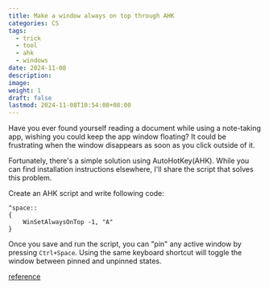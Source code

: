 ```yaml
---
title: Make a window always on top through AHK
categories: CS
tags:
  - trick
  - tool
  - ahk
  - windows
date: 2024-11-08
description: 
image: 
weight: 1
draft: false
lastmod: 2024-11-08T10:54:08+08:00
---
```

Have you ever found yourself reading a document while using a note-taking app, wishing you could keep the app window floating? It could be frustrating when the window disappears as soon as you click outside of it.

Fortunately, there's a simple solution using AutoHotKey(AHK). While you can find installation instructions elsewhere, I'll share the script that solves this problem.

Create an AHK script and write following code:
```AHK
^space::
{
    WinSetAlwaysOnTop -1, "A"
}
```

Once you save and run the script, you can "pin" any active window by pressing `Ctrl+Space`. Using the same keyboard shortcut will toggle the window between pinned and unpinned states.

[reference](https://www.howtogeek.com/196958/ways-to-make-a-window-always-on-top-on-windows/)

